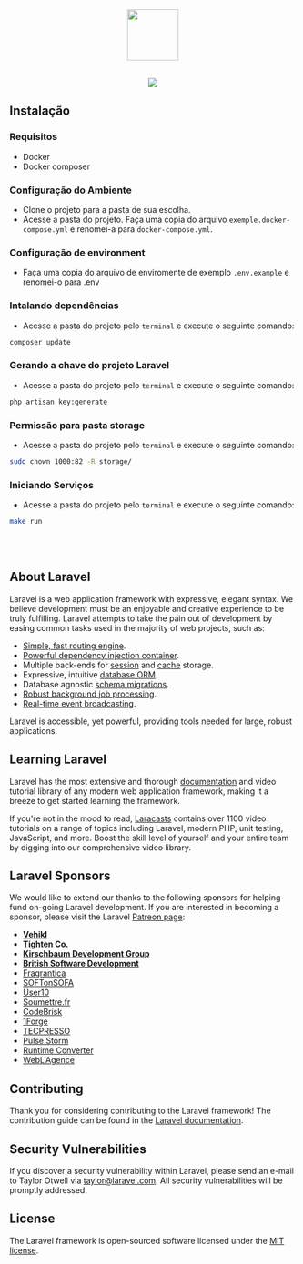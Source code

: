 <div align="center">
    <img src="https://scontent.fplu9-1.fna.fbcdn.net/v/t1.0-9/397258_438046579586077_1008515949_n.png?_nc_cat=0&_nc_eui2=v1%3AAeGobJoJorq0jfHTKbuT50JJJEwUDc98iK9C3ey64XysJLDiGMbXPaRq0WhMC4y6h3bQdM2av_FDB5t_Xxs3knweQ7E3NifU22XAGl5LRrQ30w&oh=5bda00398f34cd731818cdb2fe29f7d9&oe=5B315876" style="max-width:100%;height: 90px;">
</div>
</br>
<p align="center">
    <img src="https://cloudinary-a.akamaihd.net/bountysource/image/upload/d_noaoqqwxegvmulwus0un.png,c_pad,w_200,h_200,b_white/oaypndxahpn8vl9tmj0q.jpg">
</p>

## Instalação

### Requisitos
* Docker
* Docker composer

### Configuração do Ambiente
* Clone o projeto para a pasta de sua escolha.
* Acesse a pasta do projeto. Faça uma copia do arquivo `exemple.docker-compose.yml` e renomei-a para `docker-compose.yml`.

### Configuração de environment
* Faça uma copia do arquivo de enviromente de exemplo `.env.example` e renomei-o para .env

### Intalando dependências
* Acesse a pasta do projeto pelo `terminal` e execute o seguinte comando:
```bash
composer update
```
### Gerando a chave do projeto Laravel
* Acesse a pasta do projeto pelo `terminal` e execute o seguinte comando:
```bash
php artisan key:generate
```
### Permissão para pasta storage
* Acesse a pasta do projeto pelo `terminal` e execute o seguinte comando:
```bash
sudo chown 1000:82 -R storage/
```
### Iniciando Serviços
* Acesse a pasta do projeto pelo `terminal` e execute o seguinte comando:
```bash
make run
```
<br>
<br>

## About Laravel

Laravel is a web application framework with expressive, elegant syntax. We believe development must be an enjoyable and creative experience to be truly fulfilling. Laravel attempts to take the pain out of development by easing common tasks used in the majority of web projects, such as:

- [Simple, fast routing engine](https://laravel.com/docs/routing).
- [Powerful dependency injection container](https://laravel.com/docs/container).
- Multiple back-ends for [session](https://laravel.com/docs/session) and [cache](https://laravel.com/docs/cache) storage.
- Expressive, intuitive [database ORM](https://laravel.com/docs/eloquent).
- Database agnostic [schema migrations](https://laravel.com/docs/migrations).
- [Robust background job processing](https://laravel.com/docs/queues).
- [Real-time event broadcasting](https://laravel.com/docs/broadcasting).

Laravel is accessible, yet powerful, providing tools needed for large, robust applications.

## Learning Laravel

Laravel has the most extensive and thorough [documentation](https://laravel.com/docs) and video tutorial library of any modern web application framework, making it a breeze to get started learning the framework.

If you're not in the mood to read, [Laracasts](https://laracasts.com) contains over 1100 video tutorials on a range of topics including Laravel, modern PHP, unit testing, JavaScript, and more. Boost the skill level of yourself and your entire team by digging into our comprehensive video library.

## Laravel Sponsors

We would like to extend our thanks to the following sponsors for helping fund on-going Laravel development. If you are interested in becoming a sponsor, please visit the Laravel [Patreon page](https://patreon.com/taylorotwell):

- **[Vehikl](https://vehikl.com/)**
- **[Tighten Co.](https://tighten.co)**
- **[Kirschbaum Development Group](https://kirschbaumdevelopment.com)**
- **[British Software Development](https://www.britishsoftware.co)**
- [Fragrantica](https://www.fragrantica.com)
- [SOFTonSOFA](https://softonsofa.com/)
- [User10](https://user10.com)
- [Soumettre.fr](https://soumettre.fr/)
- [CodeBrisk](https://codebrisk.com)
- [1Forge](https://1forge.com)
- [TECPRESSO](https://tecpresso.co.jp/)
- [Pulse Storm](http://www.pulsestorm.net/)
- [Runtime Converter](http://runtimeconverter.com/)
- [WebL'Agence](https://weblagence.com/)

## Contributing

Thank you for considering contributing to the Laravel framework! The contribution guide can be found in the [Laravel documentation](https://laravel.com/docs/contributions).

## Security Vulnerabilities

If you discover a security vulnerability within Laravel, please send an e-mail to Taylor Otwell via [taylor@laravel.com](mailto:taylor@laravel.com). All security vulnerabilities will be promptly addressed.

## License

The Laravel framework is open-sourced software licensed under the [MIT license](https://opensource.org/licenses/MIT).
